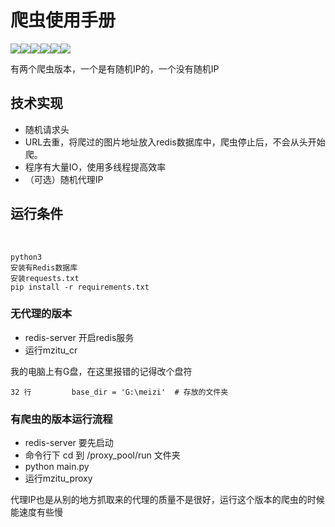 

# 爬虫使用手册



![](<https://img.shields.io/badge/python-3-brightgreen.svg>)![](<https://img.shields.io/badge/redis-support-green.svg>)![](<https://img.shields.io/badge/random-proxy-yellow.svg>)![](<https://img.shields.io/badge/python-crawler-orange.svg>)![](<https://img.shields.io/badge/python-requests-red.svg>)![](<https://img.shields.io/badge/python-requests__html-blue.svg>)





有两个爬虫版本，一个是有随机IP的，一个没有随机IP



## 技术实现

- 随机请求头
- URL去重，将爬过的图片地址放入redis数据库中，爬虫停止后，不会从头开始爬。
- 程序有大量IO，使用多线程提高效率
- （可选）随机代理IP







## 运行条件

​	

```
python3 
安装有Redis数据库
安装requests.txt
pip install -r requirements.txt
```



### 无代理的版本

- redis-server 开启redis服务
- 运行mzitu_cr

我的电脑上有G盘，在这里报错的记得改个盘符

```
32 行         base_dir = 'G:\meizi'  # 存放的文件夹 

```



### 有爬虫的版本运行流程

- redis-server 要先启动
- 命令行下 cd  到 /proxy_pool/run    文件夹 
- python main.py
- 运行mzitu_proxy



代理IP也是从别的地方抓取来的代理的质量不是很好，运行这个版本的爬虫的时候能速度有些慢



​	

